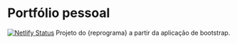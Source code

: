# Portfólio pessoal

[![Netlify Status](https://api.netlify.com/api/v1/badges/eed21166-e943-4e4d-90fe-6d392abe84fe/deploy-status)](https://app.netlify.com/sites/gabriela-daltoe/deploys)
Projeto do {reprograma} a partir da aplicação de bootstrap. 
